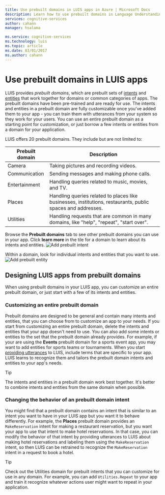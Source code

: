 ```yaml
---
title: Use prebuilt domains in LUIS apps in Azure | Microsoft Docs
description: Learn how to use prebuilt domains in Language Understanding Intelligent Service (LUIS) applications.
services: cognitive-services
author: cahann
manager: hsalama

ms.service: cognitive-services
ms.technology: luis
ms.topic: article
ms.date: 03/01/2017
ms.author: cahann
---
```


# Use prebuilt domains in LUIS apps  

LUIS provides *prebuilt domains*, which are prebuilt sets of [intents](Add-intents.md) and [entities](luis-concept-entity-types.md) that work together for domains or common categories of apps. 
The prebuilt domains have been pre-trained and are ready for use. The intents and entities in a prebuilt domain are fully customizable once you've added them to your app - you can train them with utterances from your system so they work for your users.  You can use an entire prebuilt domain as a starting point for customization, or just borrow a few intents or entities from a domain for your application. 

LUIS offers 20 prebuilt domains. They include but are not limited to:

| Prebuilt domain | Description |
| ---------------- |-----------------------|
| Camera | Taking pictures and recording videos.|
| Communication | Sending messages and making phone calls.|
| Entertainment  | Handling queries related to music, movies, and TV.|
| Places  | Handling queries related to places like businesses, institutions, restaurants, public spaces and addresses.|
| Utilities  | Handling requests that are common in many domains, like "help", "repeat", "start over".|

Browse the **Prebuilt domains** tab to see other prebuilt domains you can use in your app. Click **learn more** in the tile for a domain to learn about its intents and entities.
![Add prebuilt intent](./media/luis-how-to-prebuilt-domain-entities/add-prebuilt-domain-intent.png)

Within a domain, look for individual intents and entities that you want to use. 
![Add prebuilt entity](./media/luis-how-to-prebuilt-domain-entities/select-prebuilt-domain-entities.png)



## Designing LUIS apps from prebuilt domains
When using prebuilt domains in your LUIS app, you can customize an entire prebuilt domain, or just start with a few of its intents and entities.

### Customizing an entire prebuilt domain
Prebuilt domains are designed to be general and contain many intents and entities, that you can choose from to customize an app to your needs. If you start from customizing an entire prebuilt domain, delete the intents and entities that your app doesn't need to use. You can also add some intents or entities to the set that the prebuilt domain already provides. For example, if your are using the **Events** prebuilt domain for a sports event app, you may want to add entities for sports teams or tournaments. When you start [providing utterances](Add-example-utterances.md) to LUIS, include terms that are specific to your app. LUIS learns to recognize them and tailors the prebuilt domain intents and entities to your app's needs. 

> [!TIP]
> The intents and entities in a prebuilt domain work best together. It's better to combine intents and entities from the same domain when possible.

### Changing the behavior of an prebuilt domain intent
You might find that a prebuilt domain contains an intent that is similar to an intent you want to have in your LUIS app but you want it to behave differently. For example, the **Places** prebuilt domain provides an `MakeReservation` intent for making a restaurant reservation, but you want your app to use that intent to make hotel reservations. In that case, you can modify the behavior of that intent by providing utterances to LUIS about making hotel reservations and labeling them using the `MakeReservation` intent, so then LUIS can be retrained to recognize the `MakeReservation` intent in a request to book a hotel.

> [!TIP]
> Check out the Utilities domain for prebuilt intents that you can customize for use in any domain. 
> For example, you can add `Utilities.Repeat` to your app and train it recognize whatever actions user might want to repeat in your application.



